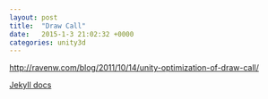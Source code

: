 ```yaml
---
layout: post
title:  "Draw Call"
date:   2015-1-3 21:02:32 +0000
categories: unity3d
---
```


http://ravenw.com/blog/2011/10/14/unity-optimization-of-draw-call/


[Jekyll docs][jekyll-docs]

[jekyll-docs]: http://jekyllrb.com/docs/home
